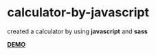 # calculator-by-javascript
created a calculator by using **javascript** and **sass**

**[DEMO](https://yisha0307.github.io/calculator-by-javascript/calculator.html)**

